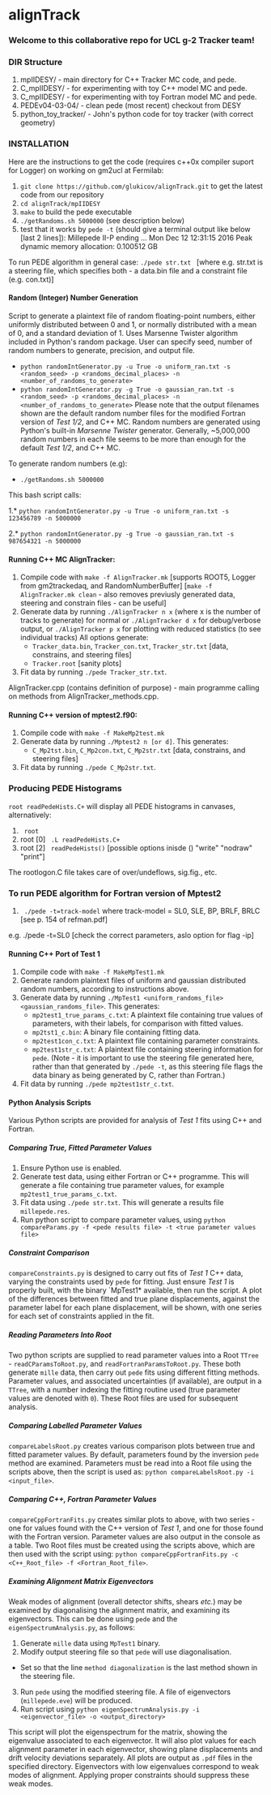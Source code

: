 # alignTrack

### Welcome to this collaborative repo for UCL g-2 Tracker team! ###

### DIR Structure ###
1. mpIIDESY/ - main directory for C++ Tracker MC code, and pede. 
2. C_mpIIDESY/ - for experimenting with toy C++ model MC and pede.
3. C_mpIIDESY/ - for experimenting with toy Fortran model MC and pede.
4. PEDEv04-03-04/ - clean pede (most recent) checkout from DESY
5. python_toy_tracker/ - John's python code for toy tracker (with correct geometry)

###  INSTALLATION ###
Here are the instructions to get the code (requires c++0x compiler suport for Logger) on working on gm2ucl at Fermilab: 

1.  `git clone https://github.com/glukicov/alignTrack.git`
to get the latest code from our repository 
2. `cd alignTrack/mpIIDESY`
3. `make`
to build the pede executable 
4. `./getRandoms.sh 5000000`  (see description below) 
5. test that it works by `pede -t`
(should give a terminal output like below [last 2 lines]):
 Millepede II-P ending   ... Mon Dec 12 12:31:15 2016 
 Peak dynamic memory allocation:    0.100512 GB
 
To run PEDE algorithm in general case:
` ./pede str.txt  ` [where e.g. str.txt is a steering file, which specifies both - a data.bin file and a constraint file (e.g. con.txt)]

#### Random (Integer) Number Generation ####
Script to generate a plaintext file of random floating-point numbers, either  uniformly distributed between 0 and 1, or normally distributed with a mean of 0, and a standard deviation of 1. Uses Marsenne Twister algorithm included in Python's random package. User can specify seed, number of random numbers to generate, precision, and output file.
   * `python randomIntGenerator.py -u True -o uniform_ran.txt -s <random_seed> -p <randoms_decimal_places> -n <number_of_randoms_to_generate>`
   * `python randomIntGenerator.py -g True -o gaussian_ran.txt -s <random_seed> -p <randoms_decimal_places> -n <number_of_randoms_to_generate>`
Please note that the output filenames shown are the default random number files for the modified Fortran version of *Test 1/2*, and C++ MC. Random numbers are generated using Python's built-in *Marsenne Twister* generator. Generally, ~5,000,000 random numbers in each file seems to be more than enough for the default *Test 1/2*, and C++ MC. 

To generate random numbers (e.g):

* `./getRandoms.sh 5000000`

This bash script calls:

 1.* `python randomIntGenerator.py -u True -o uniform_ran.txt -s 123456789 -n 5000000`
 
 2.* `python randomIntGenerator.py -g True -o gaussian_ran.txt -s 987654321 -n 5000000`
 
#### Running C++ MC AlignTracker: ####
1. Compile code with `make -f AlignTracker.mk` [supports ROOT5, Logger from gm2trackedaq, and RandomNumberBuffer]
[`make -f AlignTracker.mk clean` - also removes previusly generated data, steering and constrain files - can be useful]
2. Generate data by running `./AlignTracker n x` (where x is the number of tracks to generate) for normal or `./AlignTracker d x` for debug/verbose output, or `./AlignTracker p x` for plotting with reduced statistics (to see individual tracks) All options generate:
   * `Tracker_data.bin`, `Tracker_con.txt`, `Tracker_str.txt` [data, constrains, and steering files]
    * `Tracker.root` [sanity plots]
3. Fit data by running `./pede Tracker_str.txt`.

AlignTracker.cpp (contains definition of purpose) - main programme calling on methods from AlignTracker_methods.cpp. 
 
#### Running C++ version of mptest2.f90: ####
1. Compile code with `make -f MakeMp2test.mk`
2. Generate data by running `./Mptest2 n [or d]`. This generates:
   * `C_Mp2tst.bin`, `C_Mp2con.txt`, `C_Mp2str.txt`
   [data, constrains, and steering files]
3. Fit data by running `./pede C_Mp2str.txt`.

### Producing PEDE Histograms ### 
` root readPedeHists.C+ ` will display all PEDE histograms in canvases, alternatively:
1. ` root`
2. root [0]  ` .L readPedeHists.C+`
3. root [2] ` readPedeHists()` [possible options inisde () "write" "nodraw" "print"] 

The rootlogon.C file takes care of over/undeflows, sig.fig., etc. 

### To run PEDE algorithm for Fortran version of Mptest2 ###
1. ` ./pede -t=track-model`
where track-model = SL0, SLE, BP, BRLF, BRLC [see p. 154 of refman.pdf] 

e.g. ./pede -t=SL0 [check the correct parameters, aslo option for flag -ip] 


#### Running C++ Port of Test 1 ####
1. Compile code with `make -f MakeMpTest1.mk`
2. Generate random plaintext files of uniform and gaussian distributed random numbers, according to instructions above.
3. Generate data by running `./MpTest1 <uniform_randoms_file> <gaussian_randoms_file>`. This generates:
   * `mp2test1_true_params_c.txt`: A plaintext file containing true values of parameters, with their labels, for comparison with fitted values.
   * `mp2tst1_c.bin`: A binary file containing fitting data.
   * `mp2test1con_c.txt`: A plaintext file containing parameter constraints.
   * `mp2test1str_c.txt`: A plaintext file containing steering information for `pede`. (Note - it is important to use the steering file generated here, rather than that generated by `./pede -t`, as this steering file flags the data binary as being generated by C, rather than Fortran.)
4. Fit data by running `./pede mp2test1str_c.txt`. 

#### Python Analysis Scripts ####
Various Python scripts are provided for analysis of *Test 1* fits using C++ and Fortran. 

##### Comparing True, Fitted Parameter Values #####
1. Ensure Python use is enabled.
2. Generate test data, using either Fortran or C++ programme. This will generate a file containing true parameter values, for example `mp2test1_true_params_c.txt`.
3. Fit data using `./pede str.txt`. This will generate a results file `millepede.res`.
4. Run python script to compare parameter values, using `python compareParams.py -f <pede results file> -t <true parameter values file>`

##### Constraint Comparison #####
`compareConstraints.py` is designed to carry out fits of *Test 1* C++ data, varying the constraints used by `pede` for fitting. Just ensure *Test 1* is properly built, with the binary `MpTest1* available, then run the script. A plot of the differences between fitted and true plane displacements, against the parameter label for each plane displacement, will be shown, with one series for each set of constraints applied in the fit.

##### Reading Parameters Into Root #####
Two python scripts are supplied to read parameter values into a Root `TTree` - `readCParamsToRoot.py`, and `readFortranParamsToRoot.py`. These both generate `mille` data, then carry out `pede` fits using different fitting methods. Parameter values, and associated uncertainties (if available), are output in a `TTree`, with a number indexing the fitting routine used (true parameter values are denoted with `0`). These Root files are used for subsequent analysis.

##### Comparing Labelled Parameter Values #####
`compareLabelsRoot.py` creates various comparison plots between true and fitted parameter values. By default, parameters found by the inversion `pede` method are examined. Parameters must be read into a Root file using the scripts above, then the script is used as: `python compareLabelsRoot.py -i <input_file>`.

##### Comparing C++, Fortran Parameter Values #####
`compareCppFortranFits.py` creates similar plots to above, with two series - one for values found with the C++ version of *Test 1*, and one for those found with the Fortran version. Parameter values are also output in the console as a table. Two Root files must be created using the scripts above, which are then used with the script using: `python compareCppFortranFits.py -c <C++_Root_file> -f <Fortran_Root_file>`.

##### Examining Alignment Matrix Eigenvectors #####
Weak modes of alignment (overall detector shifts, shears *etc.*) may be examined by diagonalising the alignment matrix, and examining its eigenvectors. This can be done using `pede` and the `eigenSpectrumAnalysis.py`, as follows:

1. Generate `mille` data using `MpTest1` binary.
2.  Modify output steering file so that `pede` will use diagonalisation.
   * Set so that the line `method diagonalization` is the last method shown in the steering file.
3. Run `pede` using the modified steering file. A file of eigenvectors (`millepede.eve`) will be produced.
4. Run script using `python eigenSpectrumAnalysis.py -i <eigenvector_file> -o <output_directory>`

This script will plot the eigenspectrum for the matrix, showing the eigenvalue associated to each eigenvector. It will also plot values for each alignment parameter in each eigenvector, showing plane displacements and drift velocity deviations separately. All plots are output as `.pdf` files in the specified directory. Eigenvectors with low eigenvalues correspond to weak modes of alignment. Applying proper constraints should suppress these weak modes.
